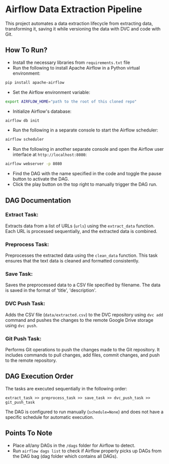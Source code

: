 # Airflow Data Extraction Pipeline

This project automates a data extraction lifecycle from extracting data, transforming it, saving it while versioning the data with DVC and code with Git.

## How To Run?
- Install the necessary libraries from `requirements.txt` file
- Run the following to install Apache Airflow in a Python virtual environment:
```bash
pip install apache-airflow
```
- Set the Airflow environment variable:
```bash
export AIRFLOW_HOME="path to the root of this cloned repo"
```

- Initialize Airflow's database:
```bash
airflow db init
```
- Run the following in a separate console to start the Airflow scheduler:
```bash
airflow scheduler
```
- Run the following in another separate console and open the Airflow user interface at `http://localhost:8080`:
```bash
airflow webserver -p 8080
```
- Find the DAG with the name specified in the code and toggle the pause button to activate the DAG.
- Click the play button on the top right to manually trigger the DAG run.

## DAG Documentation

### Extract Task:
Extracts data from a list of URLs (`urls`) using the `extract_data` function. Each URL is processed sequentially, and the extracted data is combined.

### Preprocess Task:
Preprocesses the extracted data using the `clean_data` function. This task ensures that the text data is cleaned and formatted consistently.

### Save Task:
Saves the preprocessed data to a CSV file specified by filename. The data is saved in the format of 'title', 'description'.

### DVC Push Task:
Adds the CSV file (`data/extracted.csv`) to the DVC repository using `dvc add` command and pushes the changes to the remote Google Drive storage using `dvc push`.

### Git Push Task:
Performs Git operations to push the changes made to the Git repository. It includes commands to pull changes, add files, commit changes, and push to the remote repository.

## DAG Execution Order
The tasks are executed sequentially in the following order:

`extract_task >> preprocess_task >> save_task >> dvc_push_task >> git_push_task`

The DAG is configured to run manually (`schedule=None`) and does not have a specific schedule for automatic execution.

## Points To Note
- Place all/any DAGs in the `/dags` folder for Airflow to detect.
- Run `airflow dags list` to check if Airflow properly picks up DAGs from the DAG bag (dag folder which contains all DAGs).

